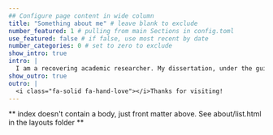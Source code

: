 ```yaml
---
## Configure page content in wide column
title: "Something about me" # leave blank to exclude
number_featured: 1 # pulling from main Sections in config.toml
use_featured: false # if false, use most recent by date
number_categories: 0 # set to zero to exclude
show_intro: true
intro: |
  I am a recovering academic researcher. My dissertation, under the guidance of Dr. Anna Dornhaus, focused on how the shapes of ant nests affect how they behave, and addressed links between animal and human architectures. I am actively involved in R programming consultation and workshops, statistical training, and collaborative, reproducible research. 
show_outro: true
outro: |
  <i class="fa-solid fa-hand-love"></i>Thanks for visiting!
---
```


** index doesn't contain a body, just front matter above.
See about/list.html in the layouts folder **